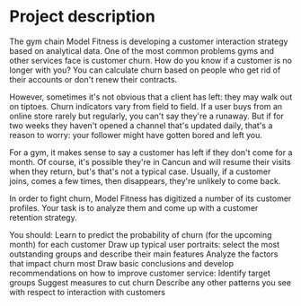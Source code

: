 # Project description
The gym chain Model Fitness is developing a customer interaction strategy based on analytical data. One of the most common problems gyms and other services face is customer churn. How do you know if a customer is no longer with you? You can calculate churn based on people who get rid of their accounts or don't renew their contracts. 

However, sometimes it's not obvious that a client has left: they may walk out on tiptoes. Churn indicators vary from field to field. If a user buys from an online store rarely but regularly, you can't say they're a runaway. But if for two weeks they haven't opened a channel that's updated daily, that's a reason to worry: your follower might have gotten bored and left you. 

For a gym, it makes sense to say a customer has left if they don't come for a month. Of course, it's possible they're in Cancun and will resume their visits when they return, but's that's not a typical case. Usually, if a customer joins, comes a few times, then disappears, they're unlikely to come back. 

In order to fight churn, Model Fitness has digitized a number of its customer profiles. Your task is to analyze them and come up with a customer retention strategy. 

You should: 
Learn to predict the probability of churn (for the upcoming month) for each customer 
    Draw up typical user portraits: 
    select the most outstanding groups and describe their main features 
    Analyze the factors that impact churn most 
    Draw basic conclusions and develop recommendations on how to improve customer service: 
      Identify target groups Suggest measures to cut churn 
      Describe any other patterns you see with respect to interaction with customers
